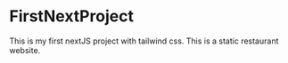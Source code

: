 # FirstNextProject
This is my first nextJS project with tailwind css.
This is a static restaurant website.
